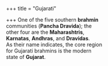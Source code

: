 +++
title = "Gujarati"

+++
One of the five southern **brahmin**  
communities (**Pancha Dravida**); the  
other four are the **Maharashtris**,  
**Karnatas**, **Andhras**, and **Dravidas**.  
As their name indicates, the core region  
for Gujarati brahmins is the modern  
state of **Gujarat**.